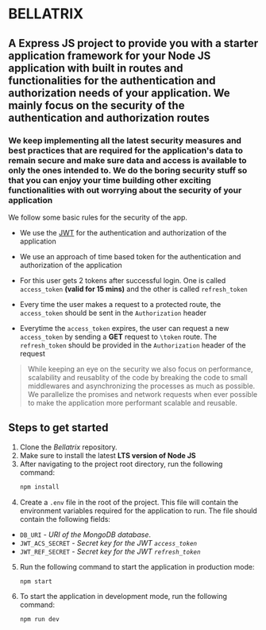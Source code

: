 # BELLATRIX

## A Express JS project to provide you with a starter application framework for your Node JS application with built in routes and functionalities for the authentication and authorization needs of your application. We mainly focus on the **security** of the authentication and authorization routes


### We keep implementing all the latest security measures and best practices that are required for the application's data to remain secure and make sure data and access is available to only the ones intended to. We do the boring security stuff so that you can enjoy your time building other exciting functionalities with out worrying about the security of your application

We follow some basic rules for the security of the app.

- We use the [JWT](https://jwt.io/) for the authentication and authorization of the application

- We use an approach of time based token for the authentication and authorization of the application
  
- For this user gets 2 tokens after successful login. One is called `access_token` **(valid for 15 mins)** and the other is called `refresh_token`
  
- Every time the user makes a request to a protected route, the `access_token` should be sent in the `Authorization` header

- Everytime the `access_token` expires, the user can request a new `access_token` by sending a **GET** request to `\token` route. The `refresh_token` should be provided in the `Authorization` header of the request


> While keeping an eye on the security we also focus on performance, scalability and reusablity of the code by breaking the code to small middlewares and asynchronizing the processes as much as possible. We parallelize the promises and network requests when ever possible to make the application more performant scalable and reusable.


## Steps to get started

1. Clone the *Bellatrix* repository.
2. Make sure to install the latest **LTS version of Node JS**
3. After navigating to the project root directory, run the following command:
    ```sh
    npm install
    ```
4. Create a `.env` file in the root of the project. This file will contain the environment variables required for the application to run.
 The file should contain the following fields:

 - `DB_URI` - *URI of the MongoDB database*.
 - `JWT_ACS_SECRET` - *Secret key for the JWT `access_token`*
 - `JWT_REF_SECRET` - *Secret key for the JWT `refresh_token`*
  
 5. Run the following command to start the application in production mode:
    ```sh
    npm start
    ```
   
6. To start the application in development mode, run the following command:
    ```sh
    npm run dev
    ```
